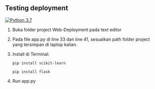 ## Testing deployment
[![Python 3.7](https://img.shields.io/badge/python-3.7-blue.svg)](https://www.python.org/downloads/release/python-370/)

1. Buka folder project Web-Deployment pada text editor
2. Pada file app.py di line 33 dan line 41, sesuaikan path folder project yang tersimpan di laptop kalian.
3. Install di Terminal:

    ```
    pip install scikit-learn
    ```
    ```
    pip install flask
    ```

4. Run app.py
